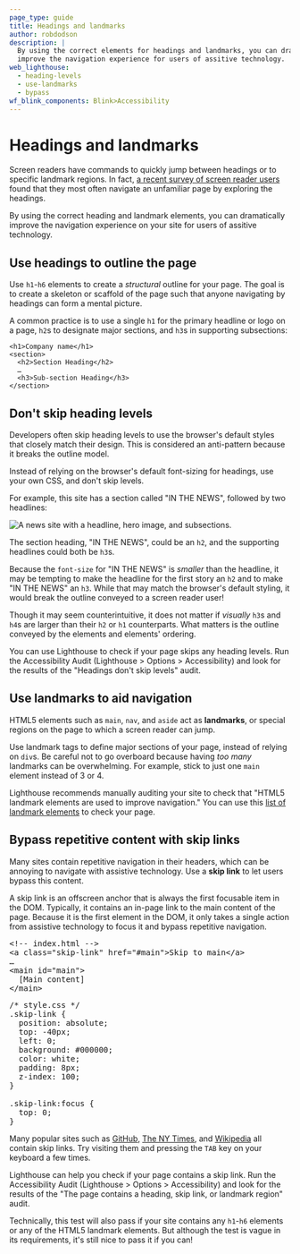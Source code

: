 ```yaml
---
page_type: guide
title: Headings and landmarks
author: robdodson
description: |
  By using the correct elements for headings and landmarks, you can dramatically
  improve the navigation experience for users of assitive technology.
web_lighthouse:
  - heading-levels
  - use-landmarks
  - bypass
wf_blink_components: Blink>Accessibility
---
```


# Headings and landmarks

Screen readers have commands to quickly jump between headings or to specific
landmark regions. In fact, [a recent survey of screen reader users](http://www.heydonworks.com/article/responses-to-the-screen-reader-strategy-survey)
found that they most often navigate an unfamiliar page by exploring
the headings.

By using the correct heading and landmark elements, you can dramatically
improve the navigation experience on your site for users of assitive technology.

## Use headings to outline the page

Use `h1`-`h6` elements to create a _structural_ outline for your page. The goal is
to create a skeleton or scaffold of the page such that anyone navigating by
headings can form a mental picture.

A common practice is to use a single `h1` for the primary headline or logo on a
page, `h2`s to designate major sections, and `h3`s in supporting subsections:

```  
<h1>Company name</h1>  
<section>  
  <h2>Section Heading</h2>  
  …  
  <h3>Sub-section Heading</h3>  
</section>
```

## Don't skip heading levels

Developers often skip heading levels to use the browser's default styles that
closely match their design. This is considered an anti-pattern because it breaks
the outline model.

Instead of relying on the browser's default font-sizing for headings, use your
own CSS, and don't skip levels. 

For example, this site has a section called "IN THE NEWS", followed by two
headlines: 

<img class="screenshot" src="./headings.png" alt="A news site with a headline, hero image, and subsections.">

The section heading, "IN THE NEWS", could be an `h2`, and the supporting
headlines could both be `h3`s.

Because the `font-size` for "IN THE NEWS" is _smaller_ than the headline, it may
be tempting to make the headline for the first story an `h2` and to make 
"IN THE NEWS" an `h3`. While that may match the browser's default styling, 
it would break the outline conveyed to a screen reader user!

<div class="aside note">
Though it may seem counterintuitive, it does not matter if <em>visually</em>
<code>h3</code>s and <code>h4</code>s are larger than their <code>h2</code> or
<code>h1</code> counterparts. What matters is the outline conveyed by the elements
and elements' ordering.
</div>

You can use Lighthouse to check if your page skips any heading levels. Run the
Accessibility Audit (Lighthouse > Options > Accessibility) and look for the
results of the "Headings don't skip levels" audit.

## Use landmarks to aid navigation

HTML5 elements such as `main`, `nav`, and `aside` act as **landmarks**, or
special regions on the page to which a screen reader can jump.

Use landmark tags to define major sections of your page, instead of relying on
`div`s. Be careful not to go overboard because having _too many_ landmarks can be
overwhelming. For example, stick to just one `main` element instead of 3 or
4.

Lighthouse recommends manually auditing your site to check that "HTML5 landmark
elements are used to improve navigation." You can use this
[list of landmark elements](https://www.w3.org/TR/2017/NOTE-wai-aria-practices-1.1-20171214/examples/landmarks/HTML5.html)
to check your page.

## Bypass repetitive content with skip links

Many sites contain repetitive navigation in their headers, which can be annoying
to navigate with assistive technology. Use a **skip link** to let users bypass this content.

A skip link is an offscreen anchor that is always the first focusable item in
the DOM. Typically, it contains an in-page link to the main content of the page. Because it is
the first element in the DOM, it only takes a single action from assistive technology to focus
it and bypass repetitive navigation.

<pre class="prettyprint">
&lt;!-- index.html --&gt;
&lt;a class="skip-link" href="#main"&gt;Skip to main&lt;/a&gt;
…
&lt;main id="main"&gt;
  [Main content]
&lt;/main&gt;
</pre>

<pre class="prettyprint">
/* style.css */
.skip-link {
  position: absolute;
  top: -40px;
  left: 0;
  background: #000000;
  color: white;
  padding: 8px;
  z-index: 100;
}

.skip-link:focus {
  top: 0;
}
</pre>

Many popular sites such as [GitHub](https://github.com/), [The NY
Times](https://www.nytimes.com/), and [Wikipedia](https://wikipedia.org/) all contain
skip links. Try visiting them and pressing the `TAB` key on your keyboard a
few times.

Lighthouse can help you check if your page contains a skip link. Run the
Accessibility Audit (Lighthouse > Options > Accessibility) and look for the
results of the "The page contains a heading, skip link, or landmark region"
audit.

<div class="aside note">
  Technically, this test will also pass if your site contains any 
  <code>h1</code>-<code>h6</code> elements or any of the HTML5 landmark 
  elements. But although the test is vague in its requirements, it's still 
  nice to pass it if you can!
</div>
